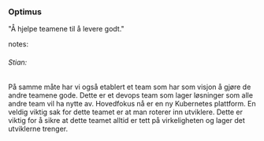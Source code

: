 ### Optimus

"Å hjelpe teamene til å levere godt."



notes:
###### Stian: 

På samme måte har vi også etablert et team som har som visjon å gjøre de andre teamene gode. Dette er et devops team som lager løsninger som alle andre team vil ha nytte av. Hovedfokus nå er en ny Kubernetes plattform. En veldig viktig sak for dette teamet er at man roterer inn utviklere. Dette er viktig for å sikre at dette teamet alltid er tett på virkeligheten og lager det utviklerne trenger.  


